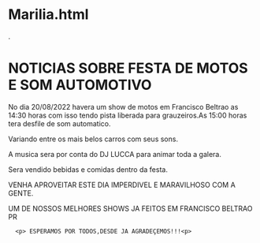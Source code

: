# Marilia.html
<!DOCTYPE html>.

<h1>NOTICIAS SOBRE FESTA DE MOTOS E SOM AUTOMOTIVO</h1>
  
<p>  No dia 20/08/2022 havera um show de motos em Francisco Beltrao as 14:30 horas
     com isso tendo pista liberada para grauzeiros.As 15:00 horas tera desfile de som automatico.</P>
   <p>  Variando entre os mais belos carros com seus sons.</p><p>  A musica sera por conta do DJ LUCCA para animar toda a galera.</p>
   <P>Sera vendido bebidas e comidas dentro da festa.</p>
  
 <p> VENHA APROVEITAR ESTE DIA IMPERDIVEL E MARAVILHOSO COM A GENTE.</p>
 <p> UM DE NOSSOS MELHORES SHOWS JA FEITOS EM FRANCISCO BELTRAO PR</P>
  
      <p> ESPERAMOS POR TODOS,DESDE JA AGRADEÇEMOS!!!<p>

